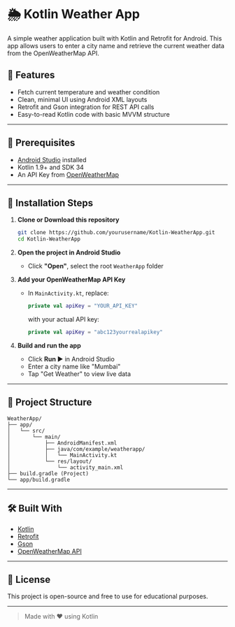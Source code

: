 # 🌦️ Kotlin Weather App

A simple weather application built with Kotlin and Retrofit for Android. This app allows users to enter a city name and retrieve the current weather data from the OpenWeatherMap API.

## 🚀 Features
- Fetch current temperature and weather condition
- Clean, minimal UI using Android XML layouts
- Retrofit and Gson integration for REST API calls
- Easy-to-read Kotlin code with basic MVVM structure

---

## 🧰 Prerequisites

- [Android Studio](https://developer.android.com/studio) installed
- Kotlin 1.9+ and SDK 34
- An API Key from [OpenWeatherMap](https://home.openweathermap.org/api_keys)

---

## 🔧 Installation Steps

1. **Clone or Download this repository**

   ```bash
   git clone https://github.com/yourusername/Kotlin-WeatherApp.git
   cd Kotlin-WeatherApp
   ```

2. **Open the project in Android Studio**
   - Click **"Open"**, select the root `WeatherApp` folder

3. **Add your OpenWeatherMap API Key**
   - In `MainActivity.kt`, replace:
     ```kotlin
     private val apiKey = "YOUR_API_KEY"
     ```
     with your actual API key:
     ```kotlin
     private val apiKey = "abc123yourrealapikey"
     ```

4. **Build and run the app**
   - Click **Run ▶️** in Android Studio
   - Enter a city name like "Mumbai"
   - Tap "Get Weather" to view live data

---

## 📁 Project Structure

```
WeatherApp/
├── app/
│   └── src/
│       └── main/
│           ├── AndroidManifest.xml
│           ├── java/com/example/weatherapp/
│           │   └── MainActivity.kt
│           └── res/layout/
│               └── activity_main.xml
├── build.gradle (Project)
└── app/build.gradle
```

---

## 🛠️ Built With

- [Kotlin](https://kotlinlang.org/)
- [Retrofit](https://square.github.io/retrofit/)
- [Gson](https://github.com/google/gson)
- [OpenWeatherMap API](https://openweathermap.org/api)

---


## 📜 License

This project is open-source and free to use for educational purposes.

---

> Made with ❤️ using Kotlin
